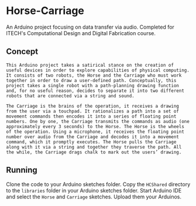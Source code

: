 # Horse-Carriage

An Arduino project focusing on data transfer via audio. Completed for ITECH's Computational Design and Digital Fabrication course.

## Concept

	This Arduino project takes a satirical stance on the creation of useful devices in order to explore capabilities of physical computing. It consists of two robots, the Horse and the Carriage who must work together in order to draw a user-defined path. Conceptually, this project takes a single robot with a path-planning drawing function and, for no useful reason, decides to separate it into two different robots that are connected via a string and sound.

	The Carriage is the brains of the operation, it receives a drawing from the user via a touchpad. It rationalizes a path into a set of movement commands then encodes it into a series of floating point numbers. One by one, the Carriage transmits the commands as audio (one approximately every 3 seconds) to the Horse. The Horse is the wheels of the operation. Using a microphone, it receives the floating point number over audio from the Carriage and decodes it into a movement command, which it promptly executes. The Horse pulls the Carriage along with it via a string and together they traverse the path. All the while, the Carriage drags chalk to mark out the users’ drawing.


## Running

Clone the code to your Arduino sketches folder. Copy the `HCShared` directory to the `libraries` folder in your Arduino sketches folder. Start Arduino IDE and select the `Horse` and `Carriage` sketches. Upload them your Arduinos.
